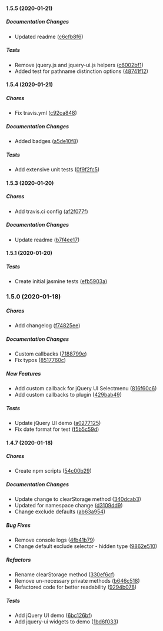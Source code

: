 #### 1.5.5 (2020-01-21)

##### Documentation Changes

*  Updated readme ([c6cfb8f6](https://github.com/pjjonesnz/saveMyForm.jquery/commit/c6cfb8f66abbb90b6c011a526ae82981bd7d035d))

##### Tests

*  Remove jquery.js and jquery-ui.js helpers ([c6002bf1](https://github.com/pjjonesnz/saveMyForm.jquery/commit/c6002bf145eaffe21c9f6d72beacc84b085e46bb))
*  Added test for pathname distinction options ([48741f12](https://github.com/pjjonesnz/saveMyForm.jquery/commit/48741f123d8f52b97fe98f2e59254ac27c081380))

#### 1.5.4 (2020-01-21)

##### Chores

*  Fix travis.yml ([c92ca848](https://github.com/pjjonesnz/saveMyForm.jquery/commit/c92ca848794269bc41bb36968dd3fbd344e6cf1a))

##### Documentation Changes

*  Added badges ([a5de10f8](https://github.com/pjjonesnz/saveMyForm.jquery/commit/a5de10f8524ac9863b4542a95962c0780ff6f0f7))

##### Tests

*  Add extensive unit tests ([0f9f2fc5](https://github.com/pjjonesnz/saveMyForm.jquery/commit/0f9f2fc5922f2c83b53100b3355429a797b6f7c7))

#### 1.5.3 (2020-01-20)

##### Chores

*  Add travis.ci config ([af2f077f](https://github.com/pjjonesnz/saveMyForm.jquery/commit/af2f077f4297898a13d4a17ed45f134997a7e0b8))

##### Documentation Changes

*  Update readme ([b7f4ee17](https://github.com/pjjonesnz/saveMyForm.jquery/commit/b7f4ee17de5bb86794601f0fe87331d7261f7f06))

#### 1.5.1 (2020-01-20)

##### Tests

*  Create initial jasmine tests ([efb5903a](https://github.com/pjjonesnz/saveMyForm.jquery/commit/efb5903aa5eca15af6cf2668b02624576271dbe1))

### 1.5.0 (2020-01-18)

##### Chores

*  Add changelog ([f74825ee](https://github.com/pjjonesnz/saveMyForm.jquery/commit/f74825eeaf9b160bc72b85e48cab2a6231472c59))

##### Documentation Changes

*  Custom callbacks ([7188799e](https://github.com/pjjonesnz/saveMyForm.jquery/commit/7188799e2e9a596a128eff9b1d550b0b02e5b807))
*  Fix typos ([8517760c](https://github.com/pjjonesnz/saveMyForm.jquery/commit/8517760c103cb2a24131394ee3f1bda3b18c130b))

##### New Features

*  Add custom callback for jQuery UI Selectmenu ([816f60c6](https://github.com/pjjonesnz/saveMyForm.jquery/commit/816f60c624bf6151d417e66bd269ca74ef86226b))
*  Add custom callbacks to plugin ([429bab49](https://github.com/pjjonesnz/saveMyForm.jquery/commit/429bab499044e063e579dcfef0bde5edcb5f31a4))

##### Tests

*  Update jQuery UI demo ([a0277125](https://github.com/pjjonesnz/saveMyForm.jquery/commit/a02771251af406741fe78d3a4422a7c5bc827233))
*  Fix date format for test ([f5b5c59d](https://github.com/pjjonesnz/saveMyForm.jquery/commit/f5b5c59d4bbe209eb6c7fb5e02485eb44bb17ae9))

#### 1.4.7 (2020-01-18)

##### Chores

*  Create npm scripts ([54c00b29](https://github.com/pjjonesnz/saveMyForm.jquery/commit/54c00b29fb35264eaa9b7a2e65c778ba5e8da73f))

##### Documentation Changes

*  Update change to clearStorage method ([340dcab3](https://github.com/pjjonesnz/saveMyForm.jquery/commit/340dcab3245fa2438096d09845096cb9b2d9d148))
*  Updated for namespace change ([d3109dd9](https://github.com/pjjonesnz/saveMyForm.jquery/commit/d3109dd932caca8a91fbef7a192076b1ad84aa2b))
*  Change exclude defaults ([ab63a954](https://github.com/pjjonesnz/saveMyForm.jquery/commit/ab63a954615fe833ce8385b91f234d2a9890202b))

##### Bug Fixes

*  Remove console logs ([4fb41b79](https://github.com/pjjonesnz/saveMyForm.jquery/commit/4fb41b7999e74a73224c0fa646bb8ea7ce2f9d99))
*  Change default exclude selector - hidden type ([9862e510](https://github.com/pjjonesnz/saveMyForm.jquery/commit/9862e510d7b462c9ff3db0e3201b21e589411d85))

##### Refactors

*  Rename clearStorage method ([330ef6cf](https://github.com/pjjonesnz/saveMyForm.jquery/commit/330ef6cf568094f3f8db46f02d46f20267bbe0aa))
*  Remove un-necessary private methods ([b646c518](https://github.com/pjjonesnz/saveMyForm.jquery/commit/b646c5187fd28be0bf2aac74287d0dcfefa2fe40))
*  Refactored code for better readability ([9294b078](https://github.com/pjjonesnz/saveMyForm.jquery/commit/9294b0783fbc51fc261f4472bad8f57666cf48ed))

##### Tests

*  Add jQuery UI demo ([6bc126bf](https://github.com/pjjonesnz/saveMyForm.jquery/commit/6bc126bf3d9e19cd69b84953629a72da6f26bf1d))
*  Add jquery-ui widgets to demo ([1bd6f033](https://github.com/pjjonesnz/saveMyForm.jquery/commit/1bd6f033e5056aa4ab6a513a5cd467c7784f988e))